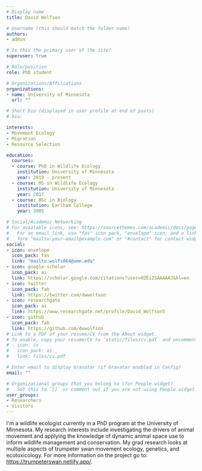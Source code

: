 ```yaml
---
# Display name
title: David Wolfson

# Username (this should match the folder name)
authors: 
- admin

# Is this the primary user of the site?
superuser: true

# Role/position
role: PhD student

# Organizations/Affiliations
organizations:
- name: University of Minnesota
  url: ""

# Short bio (displayed in user profile at end of posts)
# bio: 

interests:
- Movement Ecology
- Migration
- Resource Selection

education:
  courses:
  - course: PhD in Wildlife Ecology
    institution: University of Minnesota
    year: 2019 - present
  - course: MS in Wildlife Ecology
    institution: University of Minnesota
    year: 2017
  - course: BSc in Biology
    institution: Earlham College
    year: 2005

# Social/Academic Networking
# For available icons, see: https://sourcethemes.com/academic/docs/page-builder/#icons
#   For an email link, use "fas" icon pack, "envelope" icon, and a link in the
#   form "mailto:your-email@example.com" or "#contact" for contact widget.
social:
- icon: envelope
  icon_pack: fas
  link: "mailto:wolfs064@umn.edu"
- icon: google-scholar
  icon_pack: ai
  link: https://scholar.google.com/citations?user=HZEi2SAAAAAJ&hl=en
- icon: twitter
  icon_pack: fab
  link: https://twitter.com/dwwolfson
- icon: researchgate
  icon_pack: ai
  link: https://www.researchgate.net/profile/David_Wolfson5
- icon: github
  icon_pack: fab
  link: https://github.com/dwwolfson
# Link to a PDF of your resume/CV from the About widget.
# To enable, copy your resume/CV to `static/files/cv.pdf` and uncomment the lines below.
# - icon: cv
#   icon_pack: ai
#   link: files/cv.pdf

# Enter email to display Gravatar (if Gravatar enabled in Config)
email: ""

# Organizational groups that you belong to (for People widget)
#   Set this to `[]` or comment out if you are not using People widget.
user_groups:
- Researchers
- Visitors
---
```


I'm a wildlife ecologist currently in a PhD program at the University of Minnesota. My research interests include investigating the drivers of animal movement and applying the knowledge of dynamic animal space use to inform wildlife management and conservation. My grad research looks at multiple aspects of trumpeter swan movement ecology, genetics, and ecotoxicology. For more information on the project go to: https://trumpeterswan.netlify.app/.

